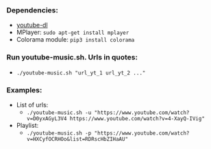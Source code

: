 ### Dependencies: 
* [youtube-dl](https://ytdl-org.github.io/youtube-dl/download.html)
* MPlayer: `sudo apt-get install mplayer`
* Colorama module: `pip3 install colorama`

### Run youtube-music.sh. Urls in quotes:
* `./youtube-music.sh "url_yt_1 url_yt_2 ..."`

### Examples:
* List of urls:
    * `./youtube-music.sh -u "https://www.youtube.com/watch?v=D0yxAGyL3V4 https://www.youtube.com/watch?v=4-XayQ-IVig"`
* Playlist:
    * `./youtube-music.sh -p "https://www.youtube.com/watch?v=HXCyfOCRHOo&list=RDRscHbZIHaAU"`
